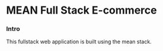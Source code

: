 # MEAN Full Stack E-commerce
### Intro
This fullstack web application is built using the mean stack. 